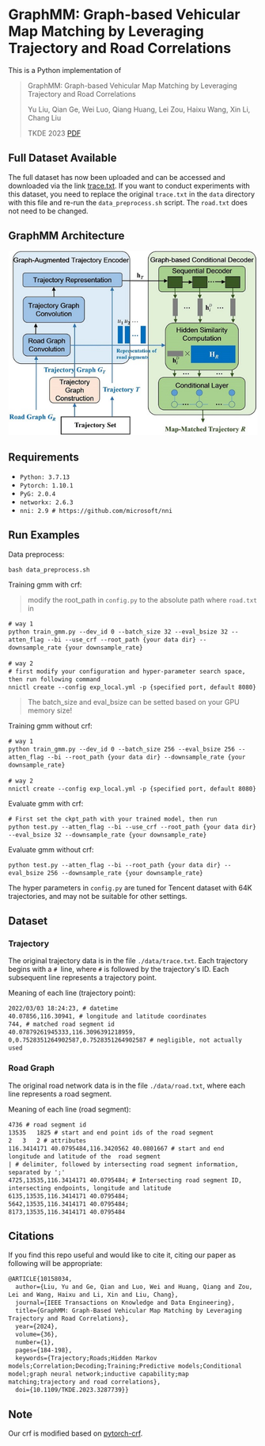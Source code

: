# GraphMM: Graph-based Vehicular Map Matching by Leveraging Trajectory and Road Correlations

This is a Python implementation of 

> GraphMM: Graph-based Vehicular Map Matching by Leveraging Trajectory and Road Correlations
>
> Yu Liu, Qian Ge, Wei Luo, Qiang Huang, Lei Zou, Haixu Wang, Xin Li, Chang Liu
>
> TKDE 2023 [PDF](https://ieeexplore.ieee.org/document/10158034)


## Full Dataset Available
   The full dataset has now been uploaded and can be accessed and downloaded via the link [trace.txt](https://drive.google.com/file/d/1L8IeRn9GTWVHm6qlwrK_oTsdGq-UC3At/view?usp=sharing). If you want to conduct experiments with this dataset, you need to replace the original `trace.txt` in the `data` directory with this file and re-run the `data_preprocess.sh` script. The `road.txt` does not need to be changed.




## GraphMM Architecture

<p align="center"><img src="./images/GraphMM.jpg"></p>



## Requirements

- `Python: 3.7.13`
- `Pytorch: 1.10.1`
- `PyG: 2.0.4`
- `networkx: 2.6.3`
- `nni: 2.9 # https://github.com/microsoft/nni`



## Run Examples

Data preprocess:
```
bash data_preprocess.sh
```

Training gmm with crf:

>modify the root_path in `config.py` to the absolute path where `road.txt` in

```shell
# way 1
python train_gmm.py --dev_id 0 --batch_size 32 --eval_bsize 32 --atten_flag --bi --use_crf --root_path {your data dir} --downsample_rate {your downsample_rate}

# way 2
# first modify your configuration and hyper-parameter search space, then run following command
nnictl create --config exp_local.yml -p {specified port, default 8080}
```

> The batch_size and eval_bsize can be setted based on your GPU memory size!

Training gmm without crf:

```shell
# way 1
python train_gmm.py --dev_id 0 --batch_size 256 --eval_bsize 256 --atten_flag --bi --root_path {your data dir} --downsample_rate {your downsample_rate}

# way 2
nnictl create --config exp_local.yml -p {specified port, default 8080}
```

Evaluate gmm with crf:

```shell
# First set the ckpt_path with your trained model, then run
python test.py --atten_flag --bi --use_crf --root_path {your data dir} --eval_bsize 32 --downsample_rate {your downsample_rate}
```

Evaluate gmm without crf:

```shell
python test.py --atten_flag --bi --root_path {your data dir} --eval_bsize 256 --downsample_rate {your downsample_rate}
```

The hyper parameters in `config.py` are tuned for Tencent dataset with 64K trajectories, and may not be suitable for other settings.



## Dataset

### Trajectory

The original trajectory data is in the file `./data/trace.txt`. Each trajectory begins with a `# `line, where `#` is followed by the trajectory's ID. Each subsequent line represents a trajectory point.

Meaning of each line (trajectory point):

```
2022/03/03 18:24:23, # datetime
40.07856,116.30941, # longitude and latitude coordinates
744, # matched road segment id
40.07879261945333,116.3096391218959, 0,0.7528351264902587,0.7528351264902587 # negligible, not actually used
```

### Road Graph

The original road network data is in the file `./data/road.txt`, where each line represents a road segment.

Meaning of each line (road segment):

```
4736 # road segment id
13535	1825 # start and end point ids of the road segment
2	3	2 # attributes
116.3414171 40.0795484,116.3420562 40.0801667 # start and end longitude and latitude of the  road segment
| # delimiter, followed by intersecting road segment information, separated by ';'
4725,13535,116.3414171 40.0795484; # Intersecting road segment ID, intersecting endpoints, longitude and latitude
6135,13535,116.3414171 40.0795484;
5642,13535,116.3414171 40.0795484;
8173,13535,116.3414171 40.0795484
```



## Citations

If you find this repo useful and would like to cite it, citing our paper as following will be appropriate:

```
@ARTICLE{10158034,
  author={Liu, Yu and Ge, Qian and Luo, Wei and Huang, Qiang and Zou, Lei and Wang, Haixu and Li, Xin and Liu, Chang},
  journal={IEEE Transactions on Knowledge and Data Engineering}, 
  title={GraphMM: Graph-Based Vehicular Map Matching by Leveraging Trajectory and Road Correlations}, 
  year={2024},
  volume={36},
  number={1},
  pages={184-198},
  keywords={Trajectory;Roads;Hidden Markov models;Correlation;Decoding;Training;Predictive models;Conditional model;graph neural network;inductive capability;map matching;trajectory and road correlations},
  doi={10.1109/TKDE.2023.3287739}}
```



## Note

Our crf is modified based on [pytorch-crf](https://pytorch-crf.readthedocs.io/en/stable/).

